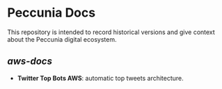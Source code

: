 # Peccunia Docs
This repository is intended to record historical versions and give context about the Peccunia digital ecosystem.

## _aws-docs_
- **Twitter Top Bots AWS**: automatic top tweets architecture.
